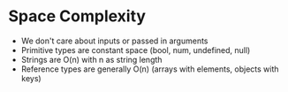 # Space Complexity

* We don't care about inputs or passed in arguments
* Primitive types are constant space (bool, num, undefined, null)
* Strings are O(n) with n as string length
* Reference types are generally O(n) (arrays with elements, objects with keys)
